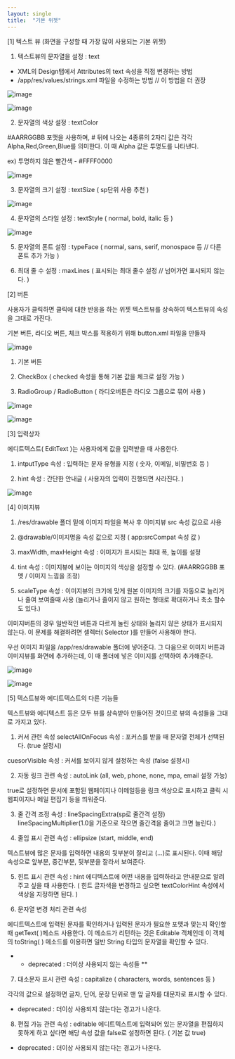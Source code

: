 ```yaml
---
layout: single
title:  "기본 위젯"
---
```



[1] 텍스트 뷰 (화면을 구성할 때 가장 많이 사용되는 기본 위젯)

1) 텍스트뷰의 문자열을 설정 : text
- XML의 Design탭에서 Attributes의 text 속성을 직접 변경하는 방법
- /app/res/values/strings.xml 파일을 수정하는 방법 // 이 방법을 더 권장

![image](https://user-images.githubusercontent.com/73388615/140665939-a579e9e6-adc5-4efb-a984-265fd13028b1.png)

![image](https://user-images.githubusercontent.com/73388615/140666001-558abd6b-638d-4250-b0db-3f5575e4f268.png)


2) 문자열의 색상 설정 : textColor

#AARRGGBB 포맷을 사용하며, # 뒤에 나오는 4종류의 2자리 값은 각각 Alpha,Red,Green,Blue를 의미한다. 이 때 Alpha 값은 투명도를 나타낸다.

ex) 투명하지 않은 빨간색 - #FFFF0000

![image](https://user-images.githubusercontent.com/73388615/140666252-8457b6d5-7b4c-42c8-954f-467be9d68833.png)


3) 문자열의 크기 설정 : textSize ( sp단위 사용 추천 )

![image](https://user-images.githubusercontent.com/73388615/140666313-6ab023ce-5494-4a0d-ba10-5c8994b7bf03.png)


4) 문자열의 스타일 설정 : textStyle ( normal, bold, italic 등 )

![image](https://user-images.githubusercontent.com/73388615/140666372-20bb16cc-5c22-4eb8-a24f-b777f6b1144f.png)


5) 문자열의 폰트 설정 : typeFace ( normal, sans, serif, monospace 등 // 다른 폰트 추가 가능 )

6) 최대 줄 수 설정 : maxLines ( 표시되는 최대 줄수 설정 // 넘어가면 표시되지 않는다. )





[2] 버튼

사용자가 클릭하면 클릭에 대한 반응을 하는 위젯
텍스트뷰를 상속하여 텍스트뷰의 속성을 그대로 가진다.

기본 버튼, 라디오 버튼, 체크 박스를 적용하기 위해 button.xml 파일을 만들자

![image](https://user-images.githubusercontent.com/73388615/140666760-a91c4ff1-ff2d-421f-8d43-aa8956e3a53e.png)


1) 기본 버튼

2) CheckBox ( checked 속성을 통해 기본 값을 체크로 설정 가능 )

3) RadioGroup / RadioButton ( 라디오버튼은 라디오 그룹으로 묶어 사용 )

![image](https://user-images.githubusercontent.com/73388615/138630443-ac9b0314-2b38-4647-a606-7506b1e1c687.png)

![image](https://user-images.githubusercontent.com/73388615/140667923-ed440acf-9f53-49a1-a9bb-a5956d1ee0ab.png)


[3] 입력상자

에디트텍스트( EditText )는 사용자에게 값을 입력받을 때 사용한다.

1) intputType 속성 : 입력하는 문자 유형을 지정 ( 숫자, 이메일, 비밀번호 등 )

2) hint 속성 : 간단한 안내글 ( 사용자의 입력이 진행되면 사라진다. )

![image](https://user-images.githubusercontent.com/73388615/140671073-9137f5d6-2ab3-474c-9d05-957589a023a4.png)


  
[4] 이미지뷰

1) /res/drawable 폴더 밑에 이미지 파일을 복사 후 이미지뷰 src 속성 값으로 사용

2) @drawable/이미지명을 속성 값으로 지정 ( app:srcCompat 속성 값 )

3) maxWidth, maxHeight 속성 : 이미지가 표시되는 최대 폭, 높이를 설정

4) tint 속성 :  이미지뷰에 보이는 이미지의 색상을 설정할 수 있다. (#AARRGGBB 포멧 / 이미지 느낌을 조정)

5) scaleType 속성 : 이미지뷰의 크기에 맞게 원본 이미지의 크기를 자동으로 늘리거나 줄여 보여줄때 사용
(늘리거나 줄이지 않고 원하는 형태로 확대하거나 축소 할수도 있다.)

이미지버튼의 경우 일반적인 버튼과 다르게 눌린 상태와 눌리지 않은 상태가 표시되지 않는다.
이 문제를 해결하려면 셀렉터( Selector )를 만들어 사용해야 한다.
 
 우선 이미지 파일을 /app/res/drawable 폴더에 넣어준다.
 그 다음으로 이미지 버튼과 이미지뷰를 화면에 추가하는데, 이 때 폴더에 넣은 이미지를 선택하여 추가해준다.
 
 ![image](https://user-images.githubusercontent.com/73388615/140671841-0e0ede95-c670-42a6-a7c7-1de7ecae2f83.png)

 ![image](https://user-images.githubusercontent.com/73388615/140672015-501eb2a0-56da-4470-86a2-60d537b76911.png)

 
 
[5] 텍스트뷰와 에디트텍스트의 다른 기능들

텍스트뷰와 에디텍스트 등은 모두 뷰를 상속받아 만들어진 것이므로
뷰의 속성들을 그대로 가지고 있다.

1) 커서 관련 속성
selectAllOnFocus 속성 : 포커스를 받을 때 문자열 전체가 선택된다. (true 설정시)

cuesorVisible 속성 : 커서를 보이지 않게 설정하는 속성 (false 설정시)

2) 자동 링크 관련 속성 : autoLink (all, web, phone, none, mpa, email 설정 가능)

true로 설정하면 문서에 포함된 웹페이지나 이메일등을 링크 색상으로 표시하고 클릭 시 웹피이지나 메일 편집기 등을 띄워준다.

3) 줄 간격 조정 속성 : lineSpacingExtra(sp로 줄간격 설정)
                      lineSpacingMultiplier(1.0을 기준으로 작으면 줄간격을 줄이고 크면 늘린다.)

4) 줄임 표시 관련 속성 : ellipsize (start, middle, end)

텍스트뷰에 많은 문자를 입력하면 내용의 뒷부분이 잘리고 (...)로 표시된다.
이때 해당 속성으로 앞부분, 중간부분,  뒷부분을 잘라서 보여준다.


5) 힌트 표시 관련 속성 : hint
에디텍스트에 어떤 내용을 입력하라고 안내문으로 알려주고 싶을 때 사용한다.
( 힌트 글자색을 변경하고 싶으면 textColorHint 속성에서 색상을 지정하면 된다. )


6) 문자열 변경 처리 관련 속성

에디트텍스트에 입력된 문자를 확인하거나 입력된 문자가 필요한 포맷과 맞는지 확인할 때 getText( )메소드 사용한다. 
이 메소드가 리턴하는 것은 Editable 객체인데
이 객체의 toString( ) 메소드를 이용하면 일반 String 타입의 문자열을 확인할 수 있다.

* * deprecated : 더이상 사용되지 않는 속성들 **


7) 대소문자 표시 관련 속성 : capitalize ( characters, words, sentences 등 )

각각의 값으로 설정하면 글자, 단어, 문장 단위로 맨 앞 글자를 대문자로 표시할 수 있다.
* deprecated : 더이상 사용되지 않는다는 경고가 나온다.

8) 편집 가능 관련 속성 : editable
에디트텍스트에 입력되어 있는 문자열을 편집하지 못하게 하고 싶다면
해당 속성 값을 false로 설정하면 된다. ( 기본 값 true)
* deprecated : 더이상 사용되지 않는다는 경고가 나온다.


 
 
 
 
 
 
 
 
 
 
 
 
 
 
 
